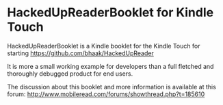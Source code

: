 HackedUpReaderBooklet for Kindle Touch
======================================

HackedUpReaderBooklet is a Kindle booklet for the Kindle Touch
for starting https://github.com/bhaak/HackedUpReader

It is more a small working example for developers than a full
fletched and thoroughly debugged product for end users.

The discussion about this booklet and more information is available
at this forum:
http://www.mobileread.com/forums/showthread.php?t=185610
